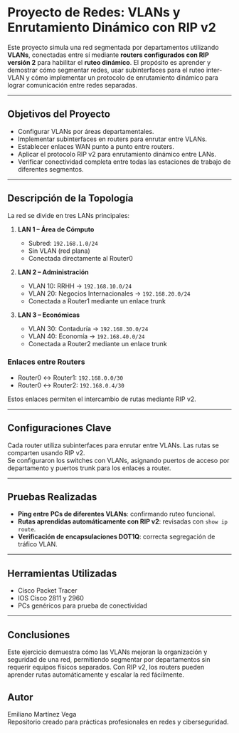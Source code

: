 # Proyecto de Redes: VLANs y Enrutamiento Dinámico con RIP v2

Este proyecto simula una red segmentada por departamentos utilizando **VLANs**, conectadas entre sí mediante **routers configurados con RIP versión 2** para habilitar el **ruteo dinámico**. El propósito es aprender y demostrar cómo segmentar redes, usar subinterfaces para el ruteo inter-VLAN y cómo implementar un protocolo de enrutamiento dinámico para lograr comunicación entre redes separadas.

---

## Objetivos del Proyecto

- Configurar VLANs por áreas departamentales.
- Implementar subinterfaces en routers para enrutar entre VLANs.
- Establecer enlaces WAN punto a punto entre routers.
- Aplicar el protocolo RIP v2 para enrutamiento dinámico entre LANs.
- Verificar conectividad completa entre todas las estaciones de trabajo de diferentes segmentos.

---

## Descripción de la Topología

La red se divide en tres LANs principales:

1. **LAN 1 – Área de Cómputo**
   - Subred: `192.168.1.0/24`
   - Sin VLAN (red plana)
   - Conectada directamente al Router0

2. **LAN 2 – Administración**
   - VLAN 10: RRHH → `192.168.10.0/24`
   - VLAN 20: Negocios Internacionales → `192.168.20.0/24`
   - Conectada a Router1 mediante un enlace trunk

3. **LAN 3 – Económicas**
   - VLAN 30: Contaduría → `192.168.30.0/24`
   - VLAN 40: Economía → `192.168.40.0/24`
   - Conectada a Router2 mediante un enlace trunk

### Enlaces entre Routers

- Router0 ↔ Router1: `192.168.0.0/30`
- Router0 ↔ Router2: `192.168.0.4/30`

Estos enlaces permiten el intercambio de rutas mediante RIP v2.

---

## Configuraciones Clave

Cada router utiliza subinterfaces para enrutar entre VLANs. Las rutas se comparten usando RIP v2.  
Se configuraron los switches con VLANs, asignando puertos de acceso por departamento y puertos trunk para los enlaces a router.

---

## Pruebas Realizadas

- **Ping entre PCs de diferentes VLANs**: confirmando ruteo funcional.
- **Rutas aprendidas automáticamente con RIP v2**: revisadas con `show ip route`.
- **Verificación de encapsulaciones DOT1Q**: correcta segregación de tráfico VLAN.

---

## Herramientas Utilizadas

- Cisco Packet Tracer
- IOS Cisco 2811 y 2960
- PCs genéricos para prueba de conectividad

---

## Conclusiones

Este ejercicio demuestra cómo las VLANs mejoran la organización y seguridad de una red, permitiendo segmentar por departamentos sin requerir equipos físicos separados. Con RIP v2, los routers pueden aprender rutas automáticamente y escalar la red fácilmente.


## Autor

Emiliano Martínez Vega  
Repositorio creado para prácticas profesionales en redes y ciberseguridad.
